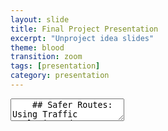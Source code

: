 ```yaml
---
layout: slide
title: Final Project Presentation
excerpt: "Unproject idea slides"
theme: blood
transition: zoom
tags: [presentation]
category: presentation
---
```

<section data-markdown>
  <textarea data-template>
    ## Safer Routes: Using Traffic Analysis and a Next-Gen Wayfinding App to Improve Road Safety and Comfortable Navigation
    
    ---
    ## Scope
    The project's main focus is to analyze traffic data to identify areas with high accident rates and suggest possible interventions to improve safety, as well as to develop a new generational wayfinding app for comfortable routes. The app will allow users to input their preferences for routes, such as avoiding busy roads, and give alternate routes to the people.

    ---
    ## Data
    The project will utilize traffic data, including accident reports, traffic volume, and road condition data. The data will be sourced from public records, government agencies, and private organizations. The data will be collected through a combination of automated sensors, manual reports, and crowdsourced data. The data will be digitized and organized in a database for analysis. Ethical issues with the data may include ensuring the privacy of individuals and protecting sensitive information.
    ---
    ## Techniques
    The project will employ a variety of techniques, including data-mining, statistical analysis, and machine learning algorithms. Data visualization techniques will also be used to communicate the results to different audiences. The app will utilize natural language processing, mapping, and route optimization algorithms.
    
    ---
    ## Aims
    The main objectives of the project are to identify areas with high accident rates and suggest interventions to improve safety, as well as to develop a new generational wayfinding app that provides comfortable routes for users. The project aims to improve road safety, reduce traffic congestion, and increase the comfort and convenience of driving for users. Hypotheses include that the app will improve user satisfaction and reduce accident rates in areas with high traffic density.

    ---
    ## Values and Ethics
    The project values the safety of individuals and ethical practices in data collection and analysis. The project will adhere to ethical guidelines for data collection and ensure the privacy of individuals.
    
    ---
    ## Resources
    The project requires access to traffic data, including accident reports, traffic volume, and road condition data, as well as funding for data collection and analysis. The project will utilize tools such as statistical software, data visualization tools, mapping software, and machine learning algorithms. The project team will include data scientists, traffic engineers, and software developers.
    
    ---
    ## Workplan
    The project will be conducted in several phases, including data collection, analysis, and development of the wayfinding app. The project will also involve testing and evaluation of the app, as well as dissemination to potential users and stakeholders. The work plan will include timelines, milestones, and budgets for each phase.
    
    ---
    ## Phase 1: Data Collection
    1. Identify sources of traffic data, including accident reports, traffic volume, and road condition data
2. Obtain necessary permissions and agreements to access the data
3. Digitize the data and organize it in a database for analysis

    ---
    ## Phase 2: Data Analysis
    1. Analyze the traffic data to identify areas with high accident rates and factors contributing to accidents
2. Conduct statistical analyses to determine correlations and patterns in the data
3. Utilize machine learning algorithms to predict accident rates and identify potential interventions for improvement

    ---
    ## Phase 3: App Development
    1. Develop the wayfinding app with input from traffic engineers, data scientists, and software developers
2. Incorporate user preferences for routes, such as avoiding busy roads, and alternate routes
3. Utilize natural language processing and mapping software to optimize routes and provide user-friendly directions

    ---
    ## Phase 4: Testing and Evaluation
    1. Test the app in simulated and real-world scenarios to identify bugs and potential issues
2. Collect user feedback and evaluate the effectiveness of the app in providing comfortable routes and improving safety
3. Modify the app based on feedback and evaluation

    ---
    ## Phase 5: Dissemination and Participation
    1. Disseminate the app to potential users and stakeholders, including local government agencies, transportation authorities, and the general public
2. Utilize participatory architecture and crowdsourcing to collect additional data and improve the app's functionality
3. Continuously monitor and update the app based on new data and user feedback   
    
  </textarea>
</section>
